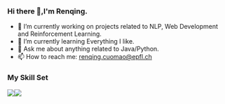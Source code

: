 ### Hi there 👋,I'm Renqing.

- 🔭 I’m currently working on projects related to NLP, Web Development and Reinforcement Learning.
- 🌱 I’m currently learning Everything I like.
- 💬 Ask me about anything related to Java/Python.
- 📫 How to reach me: renqing.cuomao@epfl.ch

### My Skill Set

![](https://img.shields.io/badge/Java-ED8B00?style=for-the-badge&logo=openjdk&logoColor=white)![](https://img.shields.io/badge/Python-3776AB?style=for-the-badge&logo=python&logoColor=white)
